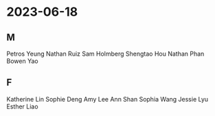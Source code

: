 # 2023-06-18
## M
Petros Yeung
Nathan Ruiz
Sam Holmberg
Shengtao Hou
Nathan Phan
Bowen Yao
## F
Katherine Lin
Sophie Deng
Amy Lee
Ann Shan
Sophia Wang
Jessie Lyu
Esther Liao
